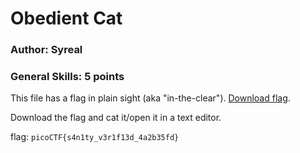 # Obedient Cat
### Author: Syreal
### General Skills: 5 points


This file has a flag in plain sight (aka "in-the-clear"). [Download flag](flag).

Download the flag and cat it/open it in a text editor.

flag: `picoCTF{s4n1ty_v3r1f13d_4a2b35fd}`
